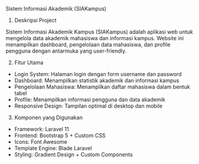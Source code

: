 Sistem Informasi Akademik (SIAKampus)

1. Deskripsi Project

Sistem Informasi Akademik Kampus (SIAKampus) adalah aplikasi web untuk mengelola data akademik mahasiswa dan informasi kampus. Website ini menampilkan dashboard, pengelolaan data mahasiswa, dan profile pengguna dengan antarmuka yang user-friendly.

2. Fitur Utama

- Login System: Halaman login dengan form username dan password
- Dashboard: Menampilkan statistik akademik dan informasi kampus
- Pengelolaan Mahasiswa: Menampilkan daftar mahasiswa dalam bentuk tabel
- Profile: Menampilkan informasi pengguna dan data akademik
- Responsive Design: Tampilan optimal di desktop dan mobile

3. Komponen yang Digunakan

- Framework: Laravel 11
- Frontend: Bootstrap 5 + Custom CSS
- Icons: Font Awesome
- Template Engine: Blade Laravel
- Styling: Gradient Design + Custom Components
